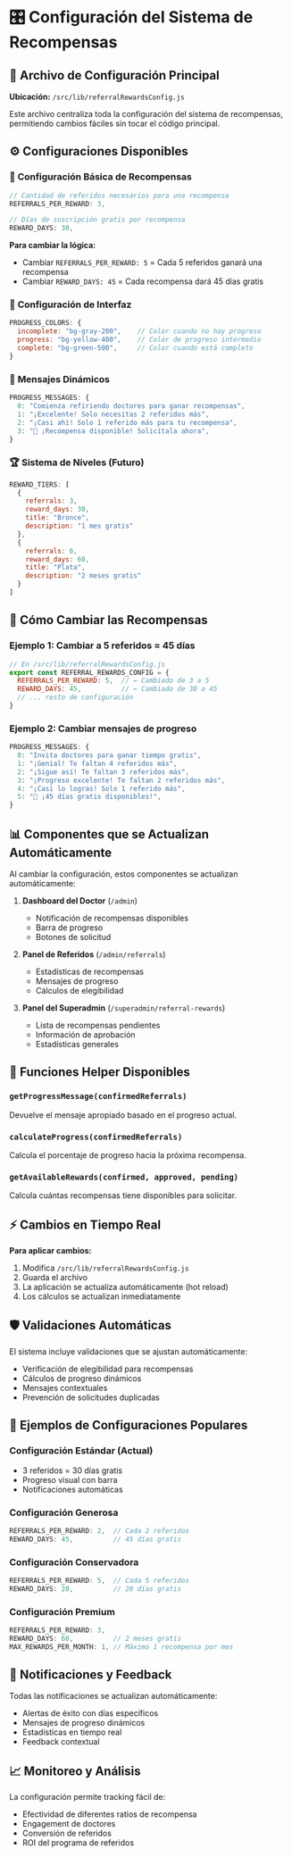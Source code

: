 # 🎛️ Configuración del Sistema de Recompensas

## 📍 Archivo de Configuración Principal

**Ubicación:** `/src/lib/referralRewardsConfig.js`

Este archivo centraliza toda la configuración del sistema de recompensas, permitiendo cambios fáciles sin tocar el código principal.

## ⚙️ Configuraciones Disponibles

### 🎯 **Configuración Básica de Recompensas**

```javascript
// Cantidad de referidos necesarios para una recompensa
REFERRALS_PER_REWARD: 3,

// Días de suscripción gratis por recompensa  
REWARD_DAYS: 30,
```

**Para cambiar la lógica:** 
- Cambiar `REFERRALS_PER_REWARD: 5` = Cada 5 referidos ganará una recompensa
- Cambiar `REWARD_DAYS: 45` = Cada recompensa dará 45 días gratis

### 🎨 **Configuración de Interfaz**

```javascript
PROGRESS_COLORS: {
  incomplete: "bg-gray-200",    // Color cuando no hay progreso
  progress: "bg-yellow-400",    // Color de progreso intermedio
  complete: "bg-green-500",     // Color cuando está completo
}
```

### 📢 **Mensajes Dinámicos**

```javascript
PROGRESS_MESSAGES: {
  0: "Comienza refiriendo doctores para ganar recompensas",
  1: "¡Excelente! Solo necesitas 2 referidos más", 
  2: "¡Casi ahí! Solo 1 referido más para tu recompensa",
  3: "🎉 ¡Recompensa disponible! Solicítala ahora",
}
```

### 🏆 **Sistema de Niveles (Futuro)**

```javascript
REWARD_TIERS: [
  {
    referrals: 3,
    reward_days: 30,
    title: "Bronce",
    description: "1 mes gratis"
  },
  {
    referrals: 6, 
    reward_days: 60,
    title: "Plata",
    description: "2 meses gratis" 
  }
]
```

## 🔧 **Cómo Cambiar las Recompensas**

### **Ejemplo 1: Cambiar a 5 referidos = 45 días**

```javascript
// En /src/lib/referralRewardsConfig.js
export const REFERRAL_REWARDS_CONFIG = {
  REFERRALS_PER_REWARD: 5,  // ← Cambiado de 3 a 5
  REWARD_DAYS: 45,          // ← Cambiado de 30 a 45
  // ... resto de configuración
}
```

### **Ejemplo 2: Cambiar mensajes de progreso**

```javascript
PROGRESS_MESSAGES: {
  0: "Invita doctores para ganar tiempo gratis",
  1: "¡Genial! Te faltan 4 referidos más",
  2: "¡Sigue así! Te faltan 3 referidos más", 
  3: "¡Progreso excelente! Te faltan 2 referidos más",
  4: "¡Casi lo logras! Solo 1 referido más",
  5: "🎉 ¡45 días gratis disponibles!",
}
```

## 📊 **Componentes que se Actualizan Automáticamente**

Al cambiar la configuración, estos componentes se actualizan automáticamente:

1. **Dashboard del Doctor** (`/admin`)
   - Notificación de recompensas disponibles
   - Barra de progreso
   - Botones de solicitud

2. **Panel de Referidos** (`/admin/referrals`)
   - Estadísticas de recompensas
   - Mensajes de progreso
   - Cálculos de elegibilidad

3. **Panel del Superadmin** (`/superadmin/referral-rewards`)
   - Lista de recompensas pendientes
   - Información de aprobación
   - Estadísticas generales

## 🚀 **Funciones Helper Disponibles**

### `getProgressMessage(confirmedReferrals)`
Devuelve el mensaje apropiado basado en el progreso actual.

### `calculateProgress(confirmedReferrals)`
Calcula el porcentaje de progreso hacia la próxima recompensa.

### `getAvailableRewards(confirmed, approved, pending)`
Calcula cuántas recompensas tiene disponibles para solicitar.

## ⚡ **Cambios en Tiempo Real**

**Para aplicar cambios:**
1. Modifica `/src/lib/referralRewardsConfig.js`
2. Guarda el archivo
3. La aplicación se actualiza automáticamente (hot reload)
4. Los cálculos se actualizan inmediatamente

## 🛡️ **Validaciones Automáticas**

El sistema incluye validaciones que se ajustan automáticamente:
- Verificación de elegibilidad para recompensas
- Cálculos de progreso dinámicos
- Mensajes contextuales
- Prevención de solicitudes duplicadas

## 📝 **Ejemplos de Configuraciones Populares**

### **Configuración Estándar (Actual)**
- 3 referidos = 30 días gratis
- Progreso visual con barra
- Notificaciones automáticas

### **Configuración Generosa**
```javascript
REFERRALS_PER_REWARD: 2,  // Cada 2 referidos
REWARD_DAYS: 45,          // 45 días gratis
```

### **Configuración Conservadora**
```javascript
REFERRALS_PER_REWARD: 5,  // Cada 5 referidos
REWARD_DAYS: 20,          // 20 días gratis
```

### **Configuración Premium**
```javascript
REFERRALS_PER_REWARD: 3,
REWARD_DAYS: 60,          // 2 meses gratis
MAX_REWARDS_PER_MONTH: 1, // Máximo 1 recompensa por mes
```

## 🔔 **Notificaciones y Feedback**

Todas las notificaciones se actualizan automáticamente:
- Alertas de éxito con días específicos
- Mensajes de progreso dinámicos
- Estadísticas en tiempo real
- Feedback contextual

## 📈 **Monitoreo y Análisis**

La configuración permite tracking fácil de:
- Efectividad de diferentes ratios de recompensa
- Engagement de doctores
- Conversión de referidos
- ROI del programa de referidos

